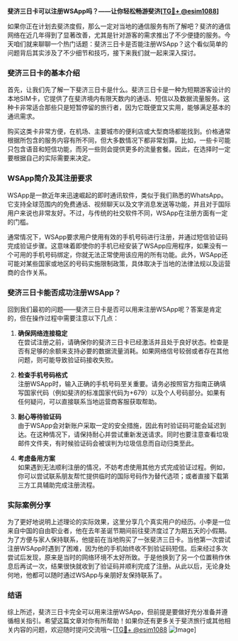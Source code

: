 **斐济三日卡可以注册WSApp吗？——让你轻松畅游斐济[[TG💪+ @esim1088](https://t.me/s/esim1088)]**

如果你正在计划去斐济度假，那么一定对当地的通信服务有所了解吧？斐济的通信网络在近几年得到了显著改善，尤其是针对游客的需求推出了不少便捷的服务。今天咱们就来聊聊一个热门话题：斐济三日卡是否能注册WSApp？这个看似简单的问题背后其实涉及了不少细节和技巧，接下来我们就一起来深入探讨。

### 斐济三日卡的基本介绍

首先，让我们先了解一下斐济三日卡是什么。斐济三日卡是一种为短期游客设计的本地SIM卡，它提供了在斐济境内有限天数内的通话、短信以及数据流量服务。这种卡非常适合那些只是短暂停留的旅行者，因为它既便宜又实用，能够满足基本的通讯需求。

购买这类卡非常方便，在机场、主要城市的便利店或大型商场都能找到。价格通常根据所包含的服务内容有所不同，但大多数情况下都非常划算。比如，一些卡可能只包含语音和短信功能，而另一些则会提供更多的流量套餐。因此，在选择时一定要根据自己的实际需要来决定。

### WSApp简介及其注册要求

WSApp是一款近年来迅速崛起的即时通讯软件，类似于我们熟悉的WhatsApp。它支持全球范围内的免费通话、视频聊天以及文字消息发送等功能，并且对于国际用户来说也非常友好。不过，与传统的社交软件不同，WSApp在注册方面有一定的门槛。

通常情况下，WSApp要求用户使用有效的手机号码进行注册，并通过短信验证码完成验证步骤。这意味着即使你的手机已经安装了WSApp应用程序，如果没有一个可用的手机号码绑定，你就无法正常使用该应用的所有功能。此外，WSApp还可能对某些国家或地区的号码实施限制政策，具体取决于当地的法律法规以及运营商的合作关系。

### 斐济三日卡能否成功注册WSApp？

回到我们最初的问题——斐济三日卡是否可以用来注册WSApp呢？答案是肯定的，但在操作过程中需要注意以下几点：

1. **确保网络连接稳定**  
   在尝试注册之前，请确保你的斐济三日卡已经激活并且处于良好状态。检查是否有足够的余额来支持必要的数据流量消耗。如果网络信号较弱或者存在其他问题，则可能导致验证码接收失败。

2. **检查手机号码格式**  
   注册WSApp时，输入正确的手机号码至关重要。请务必按照官方指南正确填写国家代码（例如斐济的标准国家代码为+679）以及个人号码部分。如果有任何疑问，可以直接联系当地运营商客服获取帮助。

3. **耐心等待验证码**  
   由于WSApp会对新账户采取一定的安全措施，因此有时验证码可能会延迟到达。在这种情况下，请保持耐心并尝试重新发送请求。同时也要注意查看垃圾邮件文件夹，有时候验证码会被误判为垃圾信息而自动归类至此。

4. **考虑备用方案**  
   如果遇到无法顺利注册的情况，不妨考虑使用其他方式完成验证过程。例如，你可以尝试联系朋友帮忙提供临时的国际号码作为替代选项；或者直接下载第三方工具辅助完成注册流程。

### 实际案例分享

为了更好地说明上述理论的实际效果，这里分享几个真实用户的经历。小李是一位来自中国的自由职业者，他在去年圣诞节期间前往斐济度过了为期五天的小假期。为了方便与家人保持联系，他提前在当地购买了一张斐济三日卡。当他第一次尝试注册WSApp时遇到了困难，因为他的手机始终收不到验证码短信。后来经过多次尝试后发现，原来是当时的网络环境不太好所致。于是他换到了另一个位置稍作休息后再试一次，结果很快就收到了验证码并顺利完成了注册。从此以后，无论身处何地，他都可以随时通过WSApp与亲朋好友保持联系了。

### 结语

综上所述，斐济三日卡完全可以用来注册WSApp，但前提是要做好充分准备并遵循相关指引。希望这篇文章对你有所帮助！如果你还有更多关于斐济旅行或其他相关内容的问题，欢迎随时提问交流哦～[[TG💪+ @esim1088](https://t.me/s/esim1088) ![Image](https://i.postimg.cc/4NQfJmqS/Snipaste-2025-05-13-00-14-12.png)]